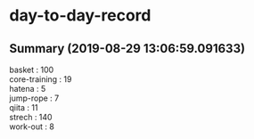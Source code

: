 # day-to-day-record  
## Summary  (2019-08-29 13:06:59.091633)  
basket : 100  
core-training : 19  
hatena : 5  
jump-rope : 7  
qiita : 11  
strech : 140  
work-out : 8  
